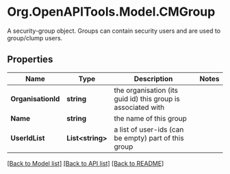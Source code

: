 # Org.OpenAPITools.Model.CMGroup
A security-group object.  Groups can contain security users and are used to group/clump users.

## Properties

Name | Type | Description | Notes
------------ | ------------- | ------------- | -------------
**OrganisationId** | **string** | the organisation (its guid id) this group is associated with | 
**Name** | **string** | the name of this group | 
**UserIdList** | **List&lt;string&gt;** | a list of user-ids (can be empty) part of this group | 

[[Back to Model list]](../README.md#documentation-for-models) [[Back to API list]](../README.md#documentation-for-api-endpoints) [[Back to README]](../README.md)

